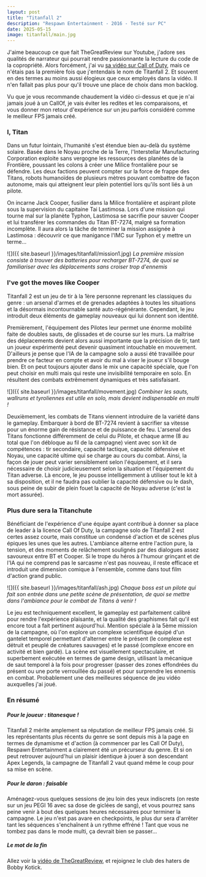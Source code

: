 ```yaml
---
layout: post
title: "Titanfall 2"
description: "Respawn Entertainment - 2016 - Testé sur PC"
date: 2025-05-15
image: titanfall/main.jpg
---
```


J'aime beaucoup ce que fait TheGreatReview sur Youtube, j'adore ses qualités de narrateur qui pourrait rendre passionnante la lecture du code de la copropriété. Alors forcément, j'ai vu [sa vidéo sur Call of Duty](https://www.youtube.com/watch?v=QF6BocR_7UA), mais ce n'étais pas la première fois que j'entendais le nom de Titanfall 2. Et souvent en des termes au moins aussi élogieux que ceux employés dans la vidéo. Il n'en fallait pas plus pour qu'il trouve une place de choix dans mon backlog.

Vu que je vous recommande chaudement la vidéo ci-dessus et que je n'ai jamais joué à un CallOf, je vais éviter les redites et les comparaisons, et vous donner mon retour d'expérience sur un jeu parfois considéré comme le meilleur FPS jamais créé.

### I, Titan

Dans un futur lointain, l'humanité s'est étendue bien au-delà du système solaire. Basée dans le Noyau proche de la Terre, l'Interstellar Manufacturing Corporation exploite sans vergogne les ressources des planètes de la Frontière, poussant les colons à créer une Milice frontalière pour se défendre. Les deux factions peuvent compter sur la force de frappe des Titans, robots humanoïdes de plusieurs mètres pouvant combattre de façon autonome, mais qui atteignent leur plein potentiel lors qu'ils sont liés à un pilote.

On incarne Jack Cooper, fusilier dans la Milice frontalière et aspirant pilote sous la supervision du capitaine Tai Lastimosa. Lors d'une mission qui tourne mal sur la planète Typhon, Lastimosa se sacrifie pour sauver Cooper et lui transférer les commandes du Titan BT-7274, malgré sa formation incomplète. Il aura alors la tâche de terminer la mission assignée à Lastimosa : découvrir ce que manigance l'IMC sur Typhon et y mettre un terme...

![]({{ site.baseurl }}/images/titanfall/mission1.jpg)
*La première mission consiste à trouver des batteries pour recharger BT-7274, de quoi se familiariser avec les déplacements sans croiser trop d'ennemis*

### I've got the moves like Cooper

Titanfall 2 est un jeu de tir à la 1ère personne reprenant les classiques du genre : un arsenal d'armes et de grenades adaptées à toutes les situations et la désormais incontournable santé auto-régénérante. Cependant, le jeu introduit deux éléments de gameplay nouveaux qui lui donnent son identité. 

Premièrement, l'équipement des Pilotes leur permet une énorme mobilité faite de doubles sauts, de glissades et de course sur les murs. La maîtrise des déplacements devient alors aussi importante que la précision de tir, tant un joueur expérimenté peut devenir quasiment intouchable en mouvement. D'ailleurs je pense que l'IA de la campagne solo a aussi été travaillée pour prendre ce facteur en compte et avoir du mal à viser le joueur s'il bouge bien. Et on peut toujours ajouter dans le mix une capacité spéciale, que l'on peut choisir en multi mais qui reste une invisibilité temporaire en solo. En résultent des combats extrêmement dynamiques et très satisfaisant.

![]({{ site.baseurl }}/images/titanfall/movement.jpg)
*Combiner les sauts, wallruns et tyroliennes est utile en solo, mais devient indispensable en multi !*

Deuxièmement, les combats de Titans viennent introduire de la variété dans le gameplay. Embarquer à bord de BT-7274 revient à sacrifier sa vitesse pour un énorme gain de résistance et de puissance de feu. L'arsenal des Titans fonctionne différemment de celui du Pilote, et chaque arme (8 au total que l'on débloque au fil de la campagne) vient avec son kit de compétences : tir secondaire, capacité tactique, capacité défensive et Noyau, une capacité ultime qui se charge au cours du combat. Ainsi, la façon de jouer peut varier sensiblement selon l'équipement, et il sera nécessaire de choisir judicieusement selon la situation et l'équipement du Titan adverse. Là encore, le jeu pousse intelligemment à utiliser tout le kit à sa disposition, et il ne faudra pas oublier la capacité défensive ou le dash, sous peine de subir de plein fouet la capacité de Noyau adverse (c'est la mort assurée).

### Plus dure sera la Titanchute

Bénéficiant de l'expérience d'une équipe ayant contribué à donner sa place de leader à la licence Call Of Duty, la campagne solo de Titanfall 2 est certes assez courte, mais constitue un condensé d'action et de scènes plus épiques les unes que les autres. L'ambiance alterne entre l'action pure, la tension, et des moments de relâchement soulignés par des dialogues assez savoureux entre BT et Cooper. Si le trope du héros à l'humour grinçant et de l'IA qui ne comprend pas le sarcasme n'est pas nouveau, il reste efficace et introduit une dimension comique à l'ensemble, comme dans tout film d'action grand public.

![]({{ site.baseurl }}/images/titanfall/ash.jpg)
*Chaque boss est un pilote qui fait son entrée dans une petite scène de présentation, de quoi se mettre dans l'ambiance pour le combat de Titans à venir !*

Le jeu est techniquement excellent, le gameplay est parfaitement calibré pour rendre l'expérience plaisante, et la qualité des graphismes fait qu'il est encore tout a fait pertinent aujourd'hui. Mention spéciale à la 5ème mission de la campagne, où l'on explore un complexe scientifique équipé d'un gantelet temporel permettant d'alterner entre le présent (le complexe est détruit et peuplé de créatures sauvages) et le passé (complexe encore en activité et bien gardé). La scène est visuellement spectaculaire, et superbement exécutée en termes de game design, utilisant la mécanique de saut temporel à la fois pour progresser (passer des zones effondrées du présent ou une porte verrouillée du passé) et pour surprendre les ennemis en combat. Probablement une des meilleures séquence de jeu vidéo auxquelles j'ai joué.

### En résumé

##### Pour le joueur : titanesque !

Titanfall 2 mérite amplement sa réputation de meilleur FPS jamais créé. Si les représentants plus récents du genre se sont depuis mis à la page en termes de dynamisme et d'action (à commencer par les Call Of Duty), Respawn Entertainment a clairement été un précurseur du genre. Et si on peut retrouver aujourd'hui un plaisir identique à jouer à son descendant Apex Legends, la campagne de Titanfall 2 vaut quand même le coup pour sa mise en scène. 

##### Pour le daron : faisable

Aménagez-vous quelques sessions de jeu loin des yeux indiscrets (on reste sur un jeu PEGI 16 avec sa dose de giclées de sang), et vous pourrez sans peine venir à bout des quelques heures nécessaires pour terminer la campagne. Le jeu n'est pas avare en checkpoints, le plus dur sera d'arrêter tant les séquences s'enchaînent à un rythme effréné ! Tant que vous ne tombez pas dans le mode multi, ça devrait bien se passer...

##### Le mot de la fin

Allez voir la [vidéo de TheGreatReview](https://www.youtube.com/watch?v=QF6BocR_7UA), et rejoignez le club des haters de Bobby Kotick.